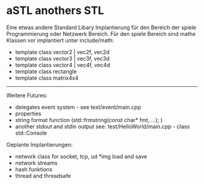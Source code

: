 # aSTL anothers STL
Eine etwas andere Standard Libary Implantierung für den Bereich der spiele Programmierung oder Netzwerk Bereich. Für den spiele Bereich sind mathe Klassen vor implantiert unter include/math:

* template <typename T> class vector2 | vec2f<float>, vec2d<double>  
* template <typename T> class vector3 | vec3f<float>, vec3d<double>  
* template <typename T> class vector4 | vec4f<float>, vec4d<double>
* template <typename T> class rectangle 
* template <typename T> class matrix4x4 

----
Weitere Futures:
* delegates event system - see test/event/main.cpp
* properties
* string format function (std::frmstring(const char* fmt, ...); )
* another stdout and stdin output see: test/HelloWorld/main.cpp - class std::Console  

Geplante Implantierungen:
* network class for socket, tcp, ud
*img load and save
* network streams
* hash funktions
* thread and threadsafe

